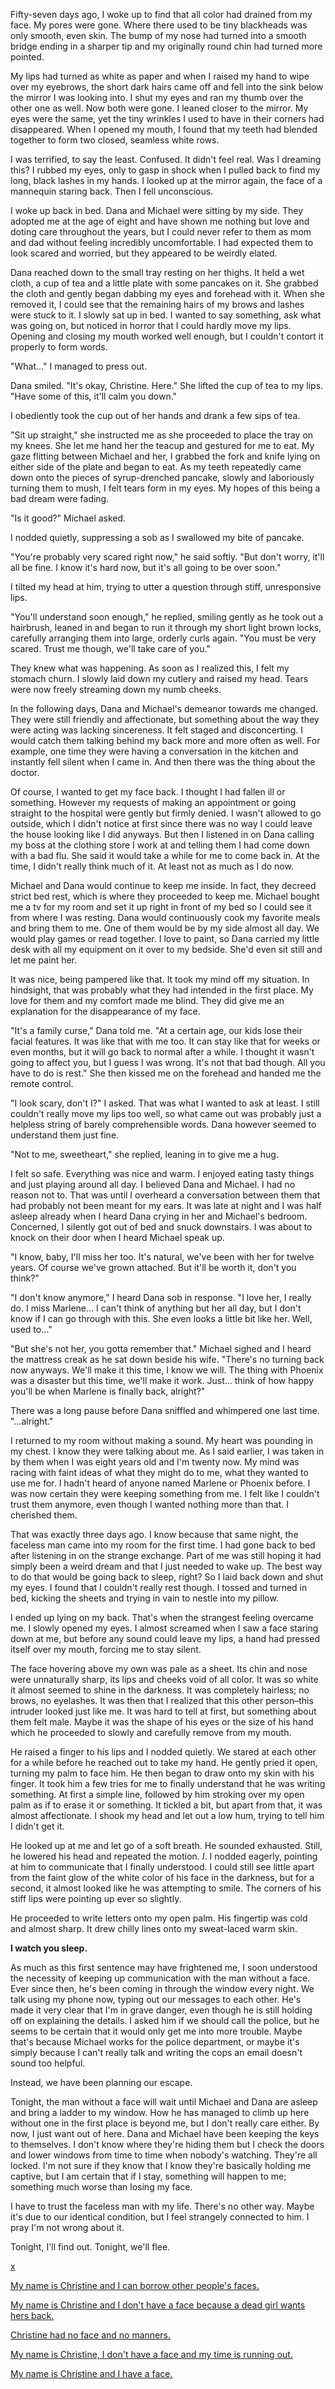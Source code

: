 Fifty-seven days ago, I woke up to find that all color had drained from my face. My pores were gone. Where there used to be tiny blackheads was only smooth, even skin. The bump of my nose had turned into a smooth bridge ending in a sharper tip and my originally round chin had turned more pointed. 

My lips had turned as white as paper and when I raised my hand to wipe over my eyebrows, the short dark hairs came off and fell into the sink below the mirror I was looking into. I shut my eyes and ran my thumb over the other one as well. Now both were gone. I leaned closer to the mirror. My eyes were the same, yet the tiny wrinkles I used to have in their corners had disappeared. When I opened my mouth, I found that my teeth had blended together to form two closed, seamless white rows.

I was terrified, to say the least. Confused. It didn't feel real. Was I dreaming this? I rubbed my eyes, only to gasp in shock when I pulled back to find my long, black lashes in my hands. I looked up at the mirror again, the face of a mannequin staring back. Then I fell unconscious.

I woke up back in bed. Dana and Michael were sitting by my side. They adopted me at the age of eight and have shown me nothing but love and doting care throughout the years, but I could never refer to them as mom and dad without feeling incredibly uncomfortable. I had expected them to look scared and worried, but they appeared to be weirdly elated. 

Dana reached down to the small tray resting on her thighs. It held a wet cloth, a cup of tea and a little plate with some pancakes on it. She grabbed the cloth and gently began dabbing my eyes and forehead with it. When she removed it, I could see that the remaining hairs of my brows and lashes were stuck to it. I slowly sat up in bed. I wanted to say something, ask what was going on, but noticed in horror that I could hardly move my lips. Opening and closing my mouth worked well enough, but I couldn't contort it properly to form words. 

"What…" I managed to press out. 

Dana smiled. "It's okay, Christine. Here." She lifted the cup of tea to my lips. "Have some of this, it'll calm you down."

I obediently took the cup out of her hands and drank a few sips of tea. 

"Sit up straight," she instructed me as she proceeded to place the tray on my knees. She let me hand her the teacup and gestured for me to eat. My gaze flitting between Michael and her, I grabbed the fork and knife lying on either side of the plate and began to eat. As my teeth repeatedly came down onto the pieces of syrup-drenched pancake, slowly and laboriously turning them to mush, I felt tears form in my eyes. My hopes of this being a bad dream were fading. 

"Is it good?" Michael asked. 

I nodded quietly, suppressing a sob as I swallowed my bite of pancake. 

"You're probably very scared right now," he said softly. "But don't worry, it'll all be fine. I know it's hard now, but it's all going to be over soon."

I tilted my head at him, trying to utter a question through stiff, unresponsive lips. 

"You'll understand soon enough," he replied, smiling gently as he took out a hairbrush, leaned in and began to run it through my short light brown locks, carefully arranging them into large, orderly curls again. "You must be very scared. Trust me though, we'll take care of you."

They knew what was happening. As soon as I realized this, I felt my stomach churn. I slowly laid down my cutlery and raised my head. Tears were now freely streaming down my numb cheeks. 

In the following days, Dana and Michael's demeanor towards me changed. They were still friendly and affectionate, but something about the way they were acting was lacking sincereness. It felt staged and disconcerting. I would catch them talking behind my back more and more often as well. For example, one time they were having a conversation in the kitchen and instantly fell silent when I came in. And then there was the thing about the doctor.

Of course, I wanted to get my face back. I thought I had fallen ill or something. However my requests of making an appointment or going straight to the hospital were gently but firmly denied. I wasn't allowed to go outside, which I didn't notice at first since there was no way I could leave the house looking like I did anyways. But then I listened in on Dana calling my boss at the clothing store I work at and telling them I had come down with a bad flu. She said it would take a while for me to come back in. At the time, I didn't really think much of it. At least not as much as I do now.

Michael and Dana would continue to keep me inside. In fact, they decreed strict bed rest, which is where they proceeded to keep me. Michael bought me a tv for my room and set it up right in front of my bed so I could see it from where I was resting. Dana would continuously cook my favorite meals and bring them to me. One of them would be by my side almost all day. We would play games or read together. I love to paint, so Dana carried my little desk with all my equipment on it over to my bedside. She'd even sit still and let me paint her. 

It was nice, being pampered like that. It took my mind off my situation. In hindsight, that was probably what they had intended in the first place. My love for them and my comfort made me blind. They did give me an explanation for the disappearance of my face.

"It's a family curse," Dana told me. "At a certain age, our kids lose their facial features. It was like that with me too. It can stay like that for weeks or even months, but it will go back to normal after a while. I thought it wasn't going to affect you, but I guess I was wrong. It's not that bad though. All you have to do is rest." She then kissed me on the forehead and handed me the remote control.

"I look scary, don't I?" I asked. That was what I wanted to ask at least. I still couldn't really move my lips too well, so what came out was probably just a helpless string of barely comprehensible words. Dana however seemed to understand them just fine.

"Not to me, sweetheart," she replied, leaning in to give me a hug.

I felt so safe. Everything was nice and warm. I enjoyed eating tasty things and just playing around all day. I believed Dana and Michael. I had no reason not to. That was until I overheard a conversation between them that had probably not been meant for my ears. It was late at night and I was half asleep already when I heard Dana crying in her and Michael's bedroom. Concerned, I silently got out of bed and snuck downstairs. I was about to knock on their door when I heard Michael speak up.

"I know, baby, I'll miss her too. It's natural, we've been with her for twelve years. Of course we've grown attached. But it'll be worth it, don't you think?"

"I don't know anymore," I heard Dana sob in response. "I love her, I really do. I miss Marlene… I can't think of anything but her all day, but I don't know if I can go through with this. She even looks a little bit like her. Well, used to…"

"But she's not her, you gotta remember that." Michael sighed and I heard the mattress creak as he sat down beside his wife. "There's no turning back now anyways. We'll make it this time, I know we will. The thing with Phoenix was a disaster but this time, we'll make it work. Just… think of how happy you'll be when Marlene is finally back, alright?"

There was a long pause before Dana sniffled and whimpered one last time. "…alright."

I returned to my room without making a sound. My heart was pounding in my chest. I know they were talking about me. As I said earlier, I was taken in by them when I was eight years old and I'm twenty now. My mind was racing with faint ideas of what they might do to me, what they wanted to use me for. I hadn't heard of anyone named Marlene or Phoenix before. I was now certain they were keeping something from me. I felt like I couldn't trust them anymore, even though I wanted nothing more than that. I cherished them.

That was exactly three days ago. I know because that same night, the faceless man came into my room for the first time. I had gone back to bed after listening in on the strange exchange. Part of me was still hoping it had simply been a weird dream and that I just needed to wake up. The best way to do that would be going back to sleep, right? So I laid back down and shut my eyes. I found that I couldn't really rest though. I tossed and turned in bed, kicking the sheets and trying in vain to nestle into my pillow.

I ended up lying on my back. That's when the strangest feeling overcame me. I slowly opened my eyes. I almost screamed when I saw a face staring down at me, but before any sound could leave my lips, a hand had pressed itself over my mouth, forcing me to stay silent.

The face hovering above my own was pale as a sheet. Its chin and nose were unnaturally sharp, its lips and cheeks void of all color. It was so white it almost seemed to shine in the darkness. It was completely hairless; no brows, no eyelashes. It was then that I realized that this other person–this intruder looked just like me. It was hard to tell at first, but something about them felt male. Maybe it was the shape of his eyes or the size of his hand which he proceeded to slowly and carefully remove from my mouth.

He raised a finger to his lips and I nodded quietly. We stared at each other for a while before he reached out to take my hand. He gently pried it open, turning my palm to face him. He then began to draw onto my skin with his finger. It took him a few tries for me to finally understand that he was writing something. At first a simple line, followed by him stroking over my open palm as if to erase it or something. It tickled a bit, but apart from that, it was almost affectionate. I shook my head and let out a low hum, trying to tell him I didn't get it. 

He looked up at me and let go of a soft breath. He sounded exhausted. Still, he lowered his head and repeated the motion. *I*. I nodded eagerly, pointing at him to communicate that I finally understood. I could still see little apart from the faint glow of the white color of his face in the darkness, but for a second, it almost looked like he was attempting to smile. The corners of his stiff lips were pointing up ever so slightly. 

He proceeded to write letters onto my open palm. His fingertip was cold and almost sharp. It drew chilly lines onto my sweat-laced warm skin. 

**I watch you sleep.**

As much as this first sentence may have frightened me, I soon understood the necessity of keeping up communication with the man without a face. Ever since then, he's been coming in through the window every night. We talk using my phone now, typing out our messages to each other. He's made it very clear that I'm in grave danger, even though he is still holding off on explaining the details. I asked him if we should call the police, but he seems to be certain that it would only get me into more trouble. Maybe that's because Michael works for the police department, or maybe it's simply because I can't really talk and writing the cops an email doesn't sound too helpful.

Instead, we have been planning our escape. 

Tonight, the man without a face will wait until Michael and Dana are asleep and bring a ladder to my window. How he has managed to climb up here without one in the first place is beyond me, but I don't really care either. By now, I just want out of here. Dana and Michael have been keeping the keys to themselves. I don't know where they're hiding them but I check the doors and lower windows from time to time when nobody's watching. They're all locked. I'm not sure if they know that I know they're basically holding me captive, but I am certain that if I stay, something will happen to me; something much worse than losing my face. 

I have to trust the faceless man with my life. There's no other way. Maybe it's due to our identical condition, but I feel strangely connected to him. I pray I'm not wrong about it. 

Tonight, I'll find out. Tonight, we'll flee.

[x](https://www.reddit.com/r/CrypticPark?utm_medium=android_app&utm_source=share)

[My name is Christine and I can borrow other people's faces.](https://www.reddit.com/r/nosleep/comments/icvzjg/my_name_is_christine_and_i_can_borrow_other/?utm_medium=android_app&utm_source=share)

[My name is Christine and I don't have a face because a dead girl wants hers back.](https://www.reddit.com/r/nosleep/comments/idii51/my_name_is_christine_and_i_dont_have_a_face/?utm_medium=android_app&utm_source=share)

[Christine had no face and no manners.](https://www.reddit.com/r/nosleep/comments/ie4xvg/christine_had_no_face_and_no_manners/?utm_medium=android_app&utm_source=share)

[My name is Christine, I don't have a face and my time is running out.](https://www.reddit.com/r/nosleep/comments/ieq3ll/my_name_is_christine_i_dont_have_a_face_and_my/?utm_medium=android_app&utm_source=share)

[My name is Christine and I have a face.](https://www.reddit.com/r/nosleep/comments/ifaxd4/my_name_is_christine_and_i_have_a_face/?utm_medium=android_app&utm_source=share)